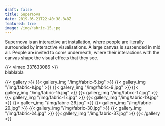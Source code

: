 ```yaml
---
draft: false
title: Supernova
date: 2019-05-21T22:40:38.348Z
featured: true
image: /img/fabric-15.jpg
---
```

Supernova is an interactive art installation, where people are literally surrounded by interactive visualisations. A large canvas is suspended in mid air. People are invited to come underneath, where their interactions with the canvas shape the visual effects that they see.

{{< vimeo 337633086 >}}
<br>
blablabla

{{< gallery >}}
{{< gallery_img "/img/fabric-5.jpg" >}}
{{< gallery_img "/img/fabric-8.jpg" >}}
{{< gallery_img "/img/fabric-9.jpg" >}}
{{< gallery_img "/img/fabric-15.jpg" >}}
{{< gallery_img "/img/fabric-17.jpg" >}}
{{< gallery_img "/img/fabric-18.jpg" >}}
{{< gallery_img "/img/fabric-19.jpg" >}}
{{< gallery_img "/img/fabric-26.jpg" >}}
{{< gallery_img "/img/fabric-29.jpg" >}}
{{< gallery_img "/img/fabric-30.jpg" >}}
{{< gallery_img "/img/fabric-34.jpg" >}}
{{< gallery_img "/img/fabric-37.jpg" >}}
{{< /gallery >}}
